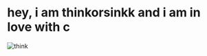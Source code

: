 # hey, i am thinkorsinkk and i am in love with c

![think](https://github-readme-stats.vercel.app/api?username=thinkorsinkk&show_icons=true&theme=radical)
